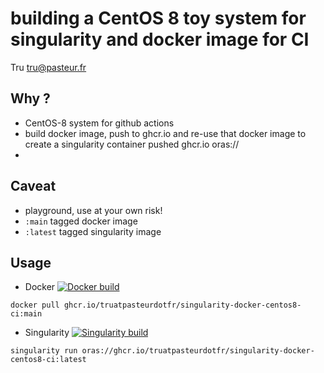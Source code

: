# building a CentOS 8 toy system for singularity and docker image for CI

Tru <tru@pasteur.fr>

## Why ?
- CentOS-8 system for github actions
- build docker image, push to ghcr.io and re-use that docker image to create a singularity container pushed ghcr.io oras://
- 
## Caveat
- playground, use at your own risk!
- `:main` tagged docker image
- `:latest` tagged singularity image

## Usage
- Docker [![Docker build](https://github.com/truatpasteurdotfr/singularity-docker-centos8-ci/actions/workflows/docker-publish.yml/badge.svg)](https://github.com/truatpasteurdotfr/singularity-docker-centos8-ci/actions/workflows/docker-publish.yml)
```
docker pull ghcr.io/truatpasteurdotfr/singularity-docker-centos8-ci:main
```

- Singularity [![Singularity build](https://github.com/truatpasteurdotfr/singularity-docker-centos8-ci/actions/workflows/singularity-publish.yml/badge.svg)](https://github.com/truatpasteurdotfr/singularity-docker-centos8-ci/actions/workflows/singularity-publish.yml)
```
singularity run oras://ghcr.io/truatpasteurdotfr/singularity-docker-centos8-ci:latest
```
